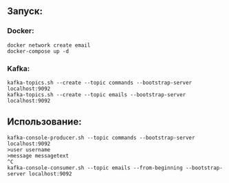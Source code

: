 ﻿## Запуск:

### Docker:

```shell
docker network create email
docker-compose up -d
```

### Kafka:

```shell
kafka-topics.sh --create --topic commands --bootstrap-server localhost:9092
kafka-topics.sh --create --topic emails --bootstrap-server localhost:9092
```

## Использование:

```shell
kafka-console-producer.sh --topic commands --bootstrap-server localhost:9092
>user username
>message messagetext
^C
kafka-console-consumer.sh --topic emails --from-beginning --bootstrap-server localhost:9092
```